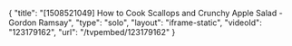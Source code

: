 {
    "title": "[1508521049] How to Cook Scallops and Crunchy Apple Salad - Gordon Ramsay",
    "type": "solo",
    "layout": "iframe-static",
    "videoId": "123179162",
    "url": "\/tvpembed\/123179162"
}